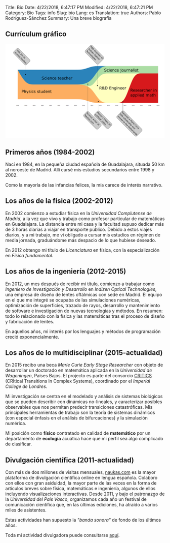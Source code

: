 Title: Bio
Date: 4/22/2018, 6:47:17 PM
Modified: 4/22/2018, 6:47:21 PM
Category: Bio
Tags: info
Slug: bio
Lang: es
Translation: true
Authors: Pablo Rodríguez-Sánchez
Summary: Una breve biografía

## Currículum gráfico
![visual_cv](../images/visual_cv.png)

## Primeros años (1984-2002)
Nací en 1984, en la pequeña ciudad española de Guadalajara, situada 50 km al noroeste de Madrid. Allí cursé mis estudios secundarios entre 1998 y 2002.

Como la mayoría de las infancias felices, la mía carece de interés narrativo.

## Los años de la física (2002-2012)
En 2002 comienzo a estudiar física en la _Universidad Complutense de Madrid_, a la vez que vivo y trabajo como profesor particular de matemáticas en Guadalajara. La distancia entre mi casa y la facultad supuso dedicar más de 3 horas diarias a viajar en transporte público. Debido a estos viajes diarios, y a mi trabajo, me vi obligado a cursar mis estudios en régimen de media jornada, graduándome más despacio de lo que hubiese deseado.

En 2012 obtengo mi título de _Licenciatura_ en física, con la especialización en _Física fundamental_.

## Los años de la ingeniería (2012-2015)
En 2012, un mes después de recibir mi título, comienzo a trabajar como _Ingeniero de Investigación y Desarrollo_ en _Indizen Optical Technologies_, una empresa de diseño de lentes oftálmicas con sede en Madrid. El equipo en el que me integré se ocupaba de las simulaciones numéricas, optimización de superficies, trazado de rayos, desarrollo y mantenimiento de software e investigación de nuevas tecnologías y métodos. En resumen: todo lo relacionado con la física y las matemáticas tras el proceso de diseño y fabricación de lentes.

En aquellos años, mi interés por los lenguajes y métodos de programación creció exponencialmente.

## Los años de lo multidisciplinar (2015-actualidad)
En 2015 recibo una beca _Marie Curie Early Stage Researcher_ con objeto de desarrollar un doctorado en matemática aplicada en la _Universidad de Wageningen_, Países Bajos. El projecto es parte del consorcio [CRITICS](http://www.criticsitn.eu/wp/) (CRItical Transitions In Complex Systems), coordinado por el _Imperial College de Londres_.

Mi investigación se centra en el modelado y análisis de sistemas biológicos que se pueden describir con dinámicas no-lineales, y caracterizar posibles observables que nos permitan predecir transiciones catastróficas. Mis principales herramientas de trabajo son la teoría de sistemas dinámicos (con especial énfasis en el análisis de bifurcaciones) y la simulación numérica.

Mi posición como **físico** contratado en calidad de **matemático** por un departamento de **ecología** acuática hace que mi perfil sea algo complicado de clasificar.

## Divulgación científica (2011-actualidad)
Con más de dos millones de visitas mensuales, [naukas.com](http://naukas.com) es la mayor plataforma de divulgación científica online en lengua española. Colaboro con ellos con gran asiduidad, la mayor parte de las veces en la forma de artículos breves sobre física, matemáticas e ingeniería, algunos de ellos incluyendo visualizaciones interactivas. Desde 2011, y bajo el patronazgo de la _Universidad del País Vasco_, organizamos cada año un festival de comunicación científica que, en las últimas ediciones, ha atraído a varios miles de asistentes.

Estas actividades han supuesto la _"banda sonora"_ de fondo de los últimos años.

Toda mi actividad divulgadora puede consultarse [aquí]({filename}/pages/sci-comm-es.md).
